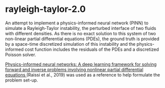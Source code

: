 # rayleigh-taylor-2.0

An attempt to implement a physics-informed neural network (PINN) to simulate a Rayleigh-Taylor instability, the perturbed interface of two fluids with different densities. As there is no exact solution to this system of two non-linear partial differential equations (PDEs), the ground truth is provided by a space-time discretized simulation of this instability and the physics-informed cost function includes the residuals of the PDEs and a discretized Poisson solver.

<a href = "https://safe.menlosecurity.com/https://www.sciencedirect.com/science/article/pii/S0021999118307125"> Physics-informed neural networks: A deep learning framework for solving forward and inverse problems involving nonlinear partial differential equations <a> (Raissi et al., 2019) was used as a reference to help formulate the problem set-up.
